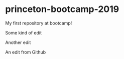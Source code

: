 # princeton-bootcamp-2019
My first repository at bootcamp!


Some kind of edit


Another edit

An edit from Github
